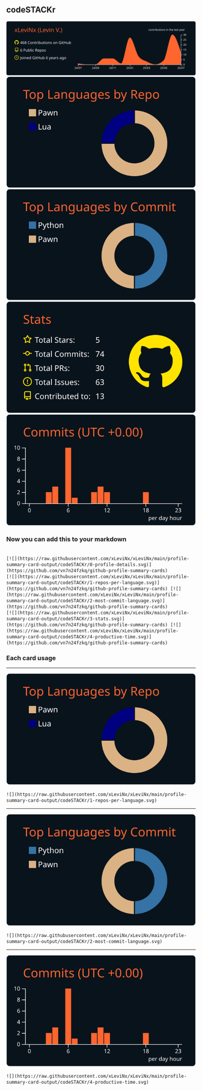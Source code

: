 ## codeSTACKr

[![](./0-profile-details.svg)](https://github.com/vn7n24fzkq/github-profile-summary-cards)
[![](./1-repos-per-language.svg)](https://github.com/vn7n24fzkq/github-profile-summary-cards) [![](./2-most-commit-language.svg)](https://github.com/vn7n24fzkq/github-profile-summary-cards)
[![](./3-stats.svg)](https://github.com/vn7n24fzkq/github-profile-summary-cards) [![](./4-productive-time.svg)](https://github.com/vn7n24fzkq/github-profile-summary-cards)
### Now you can add this to your markdown
```

[![](https://raw.githubusercontent.com/xLeviNx/xLeviNx/main/profile-summary-card-output/codeSTACKr/0-profile-details.svg)](https://github.com/vn7n24fzkq/github-profile-summary-cards)
[![](https://raw.githubusercontent.com/xLeviNx/xLeviNx/main/profile-summary-card-output/codeSTACKr/1-repos-per-language.svg)](https://github.com/vn7n24fzkq/github-profile-summary-cards) [![](https://raw.githubusercontent.com/xLeviNx/xLeviNx/main/profile-summary-card-output/codeSTACKr/2-most-commit-language.svg)](https://github.com/vn7n24fzkq/github-profile-summary-cards)
[![](https://raw.githubusercontent.com/xLeviNx/xLeviNx/main/profile-summary-card-output/codeSTACKr/3-stats.svg)](https://github.com/vn7n24fzkq/github-profile-summary-cards) [![](https://raw.githubusercontent.com/xLeviNx/xLeviNx/main/profile-summary-card-output/codeSTACKr/4-productive-time.svg)](https://github.com/vn7n24fzkq/github-profile-summary-cards)

```

### Each card usage
---

![](./1-repos-per-language.svg)

```
![](https://raw.githubusercontent.com/xLeviNx/xLeviNx/main/profile-summary-card-output/codeSTACKr/1-repos-per-language.svg)
```

    

---

![](./2-most-commit-language.svg)

```
![](https://raw.githubusercontent.com/xLeviNx/xLeviNx/main/profile-summary-card-output/codeSTACKr/2-most-commit-language.svg)
```

    

---

![](./4-productive-time.svg)

```
![](https://raw.githubusercontent.com/xLeviNx/xLeviNx/main/profile-summary-card-output/codeSTACKr/4-productive-time.svg)
```

    

